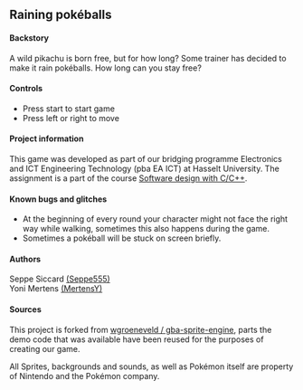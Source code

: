 

## Raining pokéballs

#### Backstory

A wild pikachu is born free, but for how long? Some trainer has decided to make it rain pokéballs. How long can you stay free?

#### Controls

- Press start to start game
- Press left or right to move

#### Project information

This game was developed as part of our bridging programme Electronics and ICT Engineering Technology (pba EA ICT) at Hasselt University. The assignment is a part of the course [Software design with C/C++](https://www.uhasselt.be/studiegids?n=4&t=01&a=2020&i=3433).

#### Known bugs and glitches

- At the beginning of every round your character might not face the right way while walking, sometimes this also happens during the game.
- Sometimes a pokéball will be stuck on screen briefly.

#### Authors

Seppe Siccard [(Seppe555)](https://github.com/Seppe555) \
Yoni Mertens [(MertensY)](https://github.com/MertensY)

#### Sources

This project is forked from [wgroeneveld / gba-sprite-engine](https://github.com/wgroeneveld/gba-sprite-engine/#a-high-level-object-oriented-gameboy-advance-sprite-engine-library), parts the demo code that was available have been reused for the purposes of creating our game.

All Sprites, backgrounds and sounds, as well as Pokémon itself are property of Nintendo and the Pokémon company.

